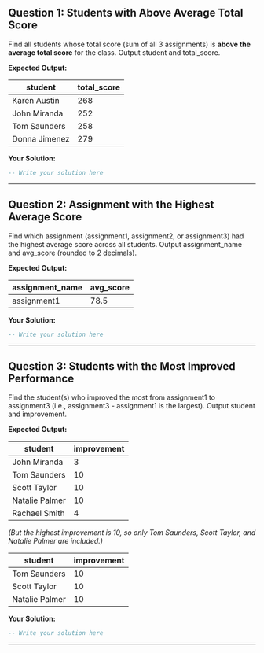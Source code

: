 ## Question 1: Students with Above Average Total Score

Find all students whose total score (sum of all 3 assignments) is **above the average total score** for the class.
Output student and total_score.

**Expected Output:**

| student       | total_score |
| ------------- | ----------- |
| Karen Austin  | 268         |
| John Miranda  | 252         |
| Tom Saunders  | 258         |
| Donna Jimenez | 279         |

**Your Solution:**
```sql
-- Write your solution here
```
---

## Question 2: Assignment with the Highest Average Score

Find which assignment (assignment1, assignment2, or assignment3) had the highest average score across all students.
Output assignment_name and avg_score (rounded to 2 decimals).

**Expected Output:**

| assignment_name | avg_score |
| --------------- | --------- |
| assignment1     | 78.5      |

**Your Solution:**
```sql
-- Write your solution here
```
---

## Question 3: Students with the Most Improved Performance

Find the student(s) who improved the most from assignment1 to assignment3 (i.e., assignment3 - assignment1 is the largest).
Output student and improvement.

**Expected Output:**

| student        | improvement |
| -------------- | ----------- |
| John Miranda   | 3           |
| Tom Saunders   | 10          |
| Scott Taylor   | 10          |
| Natalie Palmer | 10          |
| Rachael Smith  | 4           |

*(But the highest improvement is 10, so only Tom Saunders, Scott Taylor, and Natalie Palmer are included.)*

| student        | improvement |
| -------------- | ----------- |
| Tom Saunders   | 10          |
| Scott Taylor   | 10          |
| Natalie Palmer | 10          |

**Your Solution:**
```sql
-- Write your solution here
```
---

